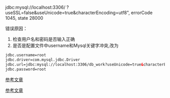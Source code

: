 jdbc:mysql://localhost:3306/ ?useSSL=false&useUnicode=true&characterEncoding=utf8", errorCode 1045, state 28000

错误原因：

1. 检查用户名和密码是否输入正确
2. 是否是配置文件中username和Mysql关键字冲突,改为

```xml
jdbc.username=root
jdbc.driver=com.mysql.jdbc.Driver
jdbc.url=jdbc:mysql://localhost:3306/db_work?useUnicode=true&characterEncoding=utf8&useSSL=false
jdbc.password=root
```

[参考文章](https://blog.csdn.net/qq_38432804/article/details/104708569)

[参考文章](https://blog.csdn.net/RyanDon/article/details/82534243)